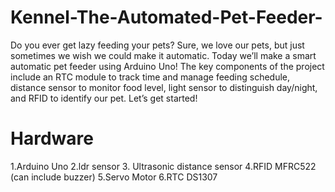 # Kennel-The-Automated-Pet-Feeder-
Do you ever get lazy feeding your pets? Sure, we love our pets, but just sometimes we wish we could make it automatic. Today we’ll make a smart automatic pet feeder using Arduino Uno! The key components of the project include an RTC module to track time and manage feeding schedule, distance sensor to monitor food level, light sensor to distinguish day/night, and RFID to identify our pet. Let’s get started!

# Hardware
1.Arduino Uno
2.ldr sensor
3. Ultrasonic distance sensor
4.RFID MFRC522 (can include buzzer)
5.Servo Motor
6.RTC DS1307
